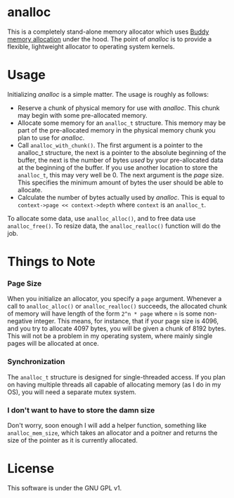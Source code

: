 # analloc

This is a completely stand-alone memory allocator which uses [Buddy memory allocation](http://en.wikipedia.org/wiki/Buddy_memory_allocation) under the hood. The point of *analloc* is to provide a flexible, lightweight allocator to operating system kernels.

# Usage

Initializing *analloc* is a simple matter. The usage is roughly as follows:

 * Reserve a chunk of physical memory for use with *analloc*. This chunk may begin with some pre-allocated memory.
 * Allocate some memory for an `analloc_t` structure. This memory may be part of the pre-allocated memory in the physical memory chunk you plan to use for *analloc*.
 * Call `analloc_with_chunk()`. The first argument is a pointer to the analloc_t structure, the next is a pointer to the absolute beginning of the buffer, the next is the number of bytes *used* by your pre-allocated data at the beginning of the buffer. If you use another location to store the `analloc_t`, this may very well be 0. The next argument is the *page* size. This specifies the minimum amount of bytes the user should be able to allocate.
 * Calculate the number of bytes actually used by *analloc*.  This is equal to `context->page << context->depth` where `context` is an `analloc_t`.

To allocate some data, use `analloc_alloc()`, and to free data use `analloc_free()`. To resize data, the `analloc_realloc()` function will do the job.

# Things to Note

### Page Size

When you initialize an allocator, you specify a `page` argument.  Whenever a call to `analloc_alloc()` or `analloc_realloc()` succeeds, the allocated chunk of memory will have length of the form `2^n * page` where `n` is some non-negative integer.  This means, for instance, that if your page size is 4096, and you try to allocate 4097 bytes, you will be given a chunk of 8192 bytes.  This will not be a problem in my operating system, where mainly single pages will be allocated at once.

### Synchronization

The `analloc_t` structure is designed for single-threaded access.  If you plan on having multiple threads all capable of allocating memory (as I do in my OS), you will need a separate mutex system.

### I don't want to have to store the damn size

Don't worry, soon enough I will add a helper function, something like `analloc_mem_size`, which takes an allocator and a poitner and returns the size of the pointer as it is currently allocated.

# License

This software is under the GNU GPL v1.
